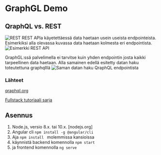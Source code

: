 # GraphGL Demo

## QraphQL vs. REST


![REST ](https://imgur.com/VIWd5I5.png)
REST APIa käyetettäessä data haetaan usein useista endpointeista. Esimerkiksi alla olevassa kuvassa data haetaan kolmesta eri endpointista.
![Esimerkki REST API](https://imgur.com/VIWd5I5.png)

GraphGL:ssä palvelimella ei tarvitse kuin yhden endpointin josta kaikki tarpeellinen data haetaan. Alla samainen edellä esitetty datan haku toteutettuna graphqlllä
![Saman datan haku QraphQL endpointista](https://imgur.com/uY50GHz.png)

### Lähteet
[qraphql.org](https://graphql.org/)

[Fullstack tutoriaali sarja](https://www.howtographql.com/)

## Asennus
1. Node.js, versio 8.x. tai 10.x. [nodejs.org]
2. Angular cli  `npm install -g @angular/cli `
3. Aja `npm install ` molemmissa kansioissa
4. käynnistä backend komennolla `npm start `
5. ja frontend komennolla `ng serve`